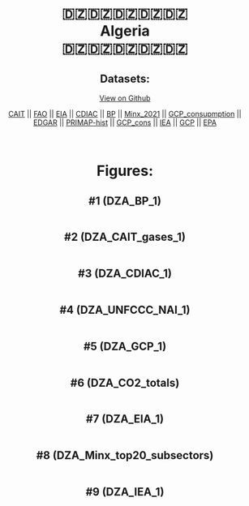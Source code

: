 
<center>
<h1 align="center">
🇩🇿🇩🇿🇩🇿🇩🇿🇩🇿
<br>
Algeria
<br>
🇩🇿🇩🇿🇩🇿🇩🇿🇩🇿
</h1>
<h2>Datasets:</h2>
<p><a href="https://github.com/dquintani/Greenhouse-Data/tree/master/country_data/DZA_Algeria/data">View on Github</a>
<br></p><p><a href="data/DZA_CAIT.csv">CAIT</a> || <a href="data/DZA_FAO.csv">FAO</a> || <a href="data/DZA_EIA.csv">EIA</a> || <a href="data/DZA_CDIAC.csv">CDIAC</a> || <a href="data/DZA_BP.csv">BP</a> || <a href="data/DZA_Minx_2021.csv">Minx_2021</a> || <a href="data/DZA_GCP_consupmption.csv">GCP_consupmption</a> || <a href="data/DZA_EDGAR.csv">EDGAR</a> || <a href="data/DZA_PRIMAP-hist.csv">PRIMAP-hist</a> || <a href="data/DZA_GCP_cons.csv">GCP_cons</a> || <a href="data/DZA_IEA.csv">IEA</a> || <a href="data/DZA_GCP.csv">GCP</a> || <a href="data/DZA_EPA.csv">EPA</a></p><p><br></p>
<h1>Figures:</h1><h2>#1 (DZA_BP_1)</h2>
<p><img alt="" src="figures/DZA_BP_1.png" /></p><h2>#2 (DZA_CAIT_gases_1)</h2>
<p><img alt="" src="figures/DZA_CAIT_gases_1.png" /></p><h2>#3 (DZA_CDIAC_1)</h2>
<p><img alt="" src="figures/DZA_CDIAC_1.png" /></p><h2>#4 (DZA_UNFCCC_NAI_1)</h2>
<p><img alt="" src="figures/DZA_UNFCCC_NAI_1.png" /></p><h2>#5 (DZA_GCP_1)</h2>
<p><img alt="" src="figures/DZA_GCP_1.png" /></p><h2>#6 (DZA_CO2_totals)</h2>
<p><img alt="" src="figures/DZA_CO2_totals.png" /></p><h2>#7 (DZA_EIA_1)</h2>
<p><img alt="" src="figures/DZA_EIA_1.png" /></p><h2>#8 (DZA_Minx_top20_subsectors)</h2>
<p><img alt="" src="figures/DZA_Minx_top20_subsectors.png" /></p><h2>#9 (DZA_IEA_1)</h2>
<p><img alt="" src="figures/DZA_IEA_1.png" /></p>